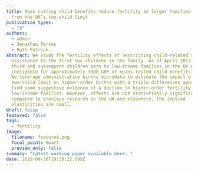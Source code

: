 ```yaml
---
title: Does cutting child benefits reduce fertility in larger families? Evidence
  from the UK’s two-child limit
publication_types:
  - "3"
authors:
  - admin
  - Jonathan Portes
  - Ruth Patrick
abstract: We study the fertility effects of restricting child-related social
  assistance to the first two children in the family. As of April 2017, all
  third and subsequent children born to low-income families in the UK were made
  ineligible for approximately 3000 GBP of means-tested child benefits per year.
  We leverage administrative births microdata to estimate the impact of the
  two-child limit on higher-order births with a triple differences approach. We
  find some suggestive evidence of a decline in higher-order fertility among
  low-income families. However, effects are not statistically significant and
  compared to previous research in the UK and elsewhere, the implied
  elasticities are small.
draft: false
featured: false
tags:
  - fertility
image:
  filename: featured.png
  focal_point: Smart
  preview_only: false
summary: "Latest working paper available here: "
date: 2022-09-30T19:39:22.099Z
---
```

